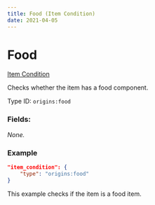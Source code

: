 ```yaml
---
title: Food (Item Condition)
date: 2021-04-05
---
```


# Food

[Item Condition](../item_conditions.md)

Checks whether the item has a food component.

Type ID: `origins:food`

### Fields:

_None._

### Example
```json
"item_condition": {
    "type": "origins:food"
}
```
This example checks if the item is a food item.